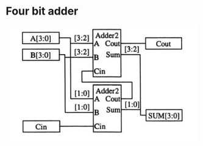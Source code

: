 # Four bit adder

<img src="../../Images/1.Adder_with_carry/2.Four_bit_adder/1.Four_bit_adder.jpg">
